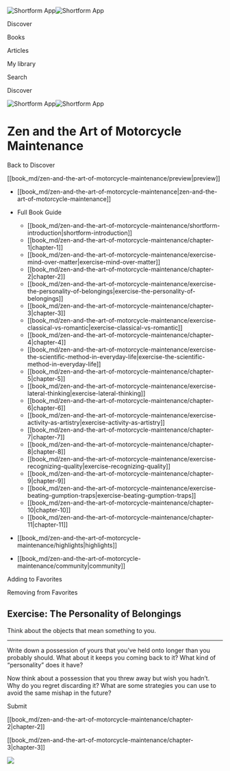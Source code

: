 ![Shortform App](/img/logo.36a2399e.svg)![Shortform App](/img/logo-dark.70c1b072.svg)

Discover

Books

Articles

My library

Search

Discover

![Shortform App](/img/logo.36a2399e.svg)![Shortform App](/img/logo-dark.70c1b072.svg)

# Zen and the Art of Motorcycle Maintenance

Back to Discover

[[book_md/zen-and-the-art-of-motorcycle-maintenance/preview|preview]]

  * [[book_md/zen-and-the-art-of-motorcycle-maintenance|zen-and-the-art-of-motorcycle-maintenance]]
  * Full Book Guide

    * [[book_md/zen-and-the-art-of-motorcycle-maintenance/shortform-introduction|shortform-introduction]]
    * [[book_md/zen-and-the-art-of-motorcycle-maintenance/chapter-1|chapter-1]]
    * [[book_md/zen-and-the-art-of-motorcycle-maintenance/exercise-mind-over-matter|exercise-mind-over-matter]]
    * [[book_md/zen-and-the-art-of-motorcycle-maintenance/chapter-2|chapter-2]]
    * [[book_md/zen-and-the-art-of-motorcycle-maintenance/exercise-the-personality-of-belongings|exercise-the-personality-of-belongings]]
    * [[book_md/zen-and-the-art-of-motorcycle-maintenance/chapter-3|chapter-3]]
    * [[book_md/zen-and-the-art-of-motorcycle-maintenance/exercise-classical-vs-romantic|exercise-classical-vs-romantic]]
    * [[book_md/zen-and-the-art-of-motorcycle-maintenance/chapter-4|chapter-4]]
    * [[book_md/zen-and-the-art-of-motorcycle-maintenance/exercise-the-scientific-method-in-everyday-life|exercise-the-scientific-method-in-everyday-life]]
    * [[book_md/zen-and-the-art-of-motorcycle-maintenance/chapter-5|chapter-5]]
    * [[book_md/zen-and-the-art-of-motorcycle-maintenance/exercise-lateral-thinking|exercise-lateral-thinking]]
    * [[book_md/zen-and-the-art-of-motorcycle-maintenance/chapter-6|chapter-6]]
    * [[book_md/zen-and-the-art-of-motorcycle-maintenance/exercise-activity-as-artistry|exercise-activity-as-artistry]]
    * [[book_md/zen-and-the-art-of-motorcycle-maintenance/chapter-7|chapter-7]]
    * [[book_md/zen-and-the-art-of-motorcycle-maintenance/chapter-8|chapter-8]]
    * [[book_md/zen-and-the-art-of-motorcycle-maintenance/exercise-recognizing-quality|exercise-recognizing-quality]]
    * [[book_md/zen-and-the-art-of-motorcycle-maintenance/chapter-9|chapter-9]]
    * [[book_md/zen-and-the-art-of-motorcycle-maintenance/exercise-beating-gumption-traps|exercise-beating-gumption-traps]]
    * [[book_md/zen-and-the-art-of-motorcycle-maintenance/chapter-10|chapter-10]]
    * [[book_md/zen-and-the-art-of-motorcycle-maintenance/chapter-11|chapter-11]]
  * [[book_md/zen-and-the-art-of-motorcycle-maintenance/highlights|highlights]]
  * [[book_md/zen-and-the-art-of-motorcycle-maintenance/community|community]]



Adding to Favorites 

Removing from Favorites 

## Exercise: The Personality of Belongings

Think about the objects that mean something to you.

* * *

Write down a possession of yours that you’ve held onto longer than you probably should. What about it keeps you coming back to it? What kind of “personality” does it have?

Now think about a possession that you threw away but wish you hadn’t. Why do you regret discarding it? What are some strategies you can use to avoid the same mishap in the future?

Submit 

[[book_md/zen-and-the-art-of-motorcycle-maintenance/chapter-2|chapter-2]]

[[book_md/zen-and-the-art-of-motorcycle-maintenance/chapter-3|chapter-3]]

![](https://bat.bing.com/action/0?ti=56018282&Ver=2&mid=456aab8e-3af2-4e05-a188-f987b01d1a97&sid=72e6e650642c11eeb2dd2161d176fe8d&vid=72e70890642c11eeb72d79fe7b6df2c6&vids=0&msclkid=N&pi=0&lg=en-US&sw=800&sh=600&sc=24&nwd=1&tl=Shortform%20%7C%20Book&p=https%3A%2F%2Fwww.shortform.com%2Fapp%2Fbook%2Fzen-and-the-art-of-motorcycle-maintenance%2Fexercise-the-personality-of-belongings&r=&lt=1316&evt=pageLoad&sv=1&rn=511748)
